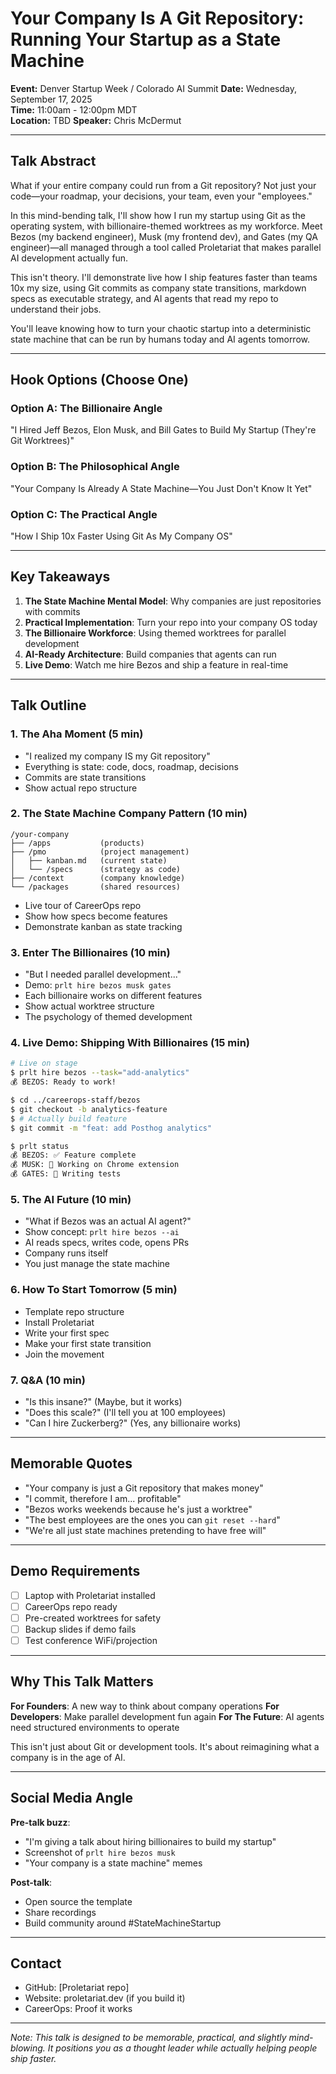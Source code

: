 # Your Company Is A Git Repository: Running Your Startup as a State Machine

**Event:** Denver Startup Week / Colorado AI Summit
**Date:** Wednesday, September 17, 2025  
**Time:** 11:00am - 12:00pm MDT  
**Location:** TBD
**Speaker:** Chris McDermut

---

## Talk Abstract

What if your entire company could run from a Git repository? Not just your code—your roadmap, your decisions, your team, even your "employees." 

In this mind-bending talk, I'll show how I run my startup using Git as the operating system, with billionaire-themed worktrees as my workforce. Meet Bezos (my backend engineer), Musk (my frontend dev), and Gates (my QA engineer)—all managed through a tool called Proletariat that makes parallel AI development actually fun.

This isn't theory. I'll demonstrate live how I ship features faster than teams 10x my size, using Git commits as company state transitions, markdown specs as executable strategy, and AI agents that read my repo to understand their jobs. 

You'll leave knowing how to turn your chaotic startup into a deterministic state machine that can be run by humans today and AI agents tomorrow.

---

## Hook Options (Choose One)

### Option A: The Billionaire Angle
"I Hired Jeff Bezos, Elon Musk, and Bill Gates to Build My Startup (They're Git Worktrees)"

### Option B: The Philosophical Angle  
"Your Company Is Already A State Machine—You Just Don't Know It Yet"

### Option C: The Practical Angle
"How I Ship 10x Faster Using Git As My Company OS"

---

## Key Takeaways

1. **The State Machine Mental Model**: Why companies are just repositories with commits
2. **Practical Implementation**: Turn your repo into your company OS today
3. **The Billionaire Workforce**: Using themed worktrees for parallel development
4. **AI-Ready Architecture**: Build companies that agents can run
5. **Live Demo**: Watch me hire Bezos and ship a feature in real-time

---

## Talk Outline

### 1. The Aha Moment (5 min)
- "I realized my company IS my Git repository"
- Everything is state: code, docs, roadmap, decisions
- Commits are state transitions
- Show actual repo structure

### 2. The State Machine Company Pattern (10 min)
```
/your-company
├── /apps           (products)
├── /pmo            (project management)
│   ├── kanban.md   (current state)
│   └── /specs      (strategy as code)
├── /context        (company knowledge)
└── /packages       (shared resources)
```
- Live tour of CareerOps repo
- Show how specs become features
- Demonstrate kanban as state tracking

### 3. Enter The Billionaires (10 min)
- "But I needed parallel development..."
- Demo: `prlt hire bezos musk gates`
- Each billionaire works on different features
- Show actual worktree structure
- The psychology of themed development

### 4. Live Demo: Shipping With Billionaires (15 min)
```bash
# Live on stage
$ prlt hire bezos --task="add-analytics"
💰 BEZOS: Ready to work!

$ cd ../careerops-staff/bezos
$ git checkout -b analytics-feature
$ # Actually build feature
$ git commit -m "feat: add Posthog analytics"

$ prlt status
💰 BEZOS: ✅ Feature complete
💰 MUSK: 🔨 Working on Chrome extension
💰 GATES: 🧪 Writing tests
```

### 5. The AI Future (10 min)
- "What if Bezos was an actual AI agent?"
- Show concept: `prlt hire bezos --ai`
- AI reads specs, writes code, opens PRs
- Company runs itself
- You just manage the state machine

### 6. How To Start Tomorrow (5 min)
- Template repo structure
- Install Proletariat
- Write your first spec
- Make your first state transition
- Join the movement

### 7. Q&A (10 min)
- "Is this insane?" (Maybe, but it works)
- "Does this scale?" (I'll tell you at 100 employees)
- "Can I hire Zuckerberg?" (Yes, any billionaire works)

---

## Memorable Quotes

- "Your company is just a Git repository that makes money"
- "I commit, therefore I am... profitable"
- "Bezos works weekends because he's just a worktree"
- "The best employees are the ones you can `git reset --hard`"
- "We're all just state machines pretending to have free will"

---

## Demo Requirements

- [ ] Laptop with Proletariat installed
- [ ] CareerOps repo ready
- [ ] Pre-created worktrees for safety
- [ ] Backup slides if demo fails
- [ ] Test conference WiFi/projection

---

## Why This Talk Matters

**For Founders**: A new way to think about company operations
**For Developers**: Make parallel development fun again
**For The Future**: AI agents need structured environments to operate

This isn't just about Git or development tools. It's about reimagining what a company is in the age of AI.

---

## Social Media Angle

**Pre-talk buzz**:
- "I'm giving a talk about hiring billionaires to build my startup"
- Screenshot of `prlt hire bezos musk`
- "Your company is a state machine" memes

**Post-talk**:
- Open source the template
- Share recordings
- Build community around #StateMachineStartup

---

## Contact

- GitHub: [Proletariat repo]
- Website: proletariat.dev (if you build it)
- CareerOps: Proof it works

---

*Note: This talk is designed to be memorable, practical, and slightly mind-blowing. It positions you as a thought leader while actually helping people ship faster.*